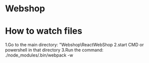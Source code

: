 # Webshop

# How to watch files
1.Go to the main directory: "Webshop\ReactWebShop
2.start CMD or powershell in that directory
3.Run the command: ./node_modules/.bin/webpack -w
